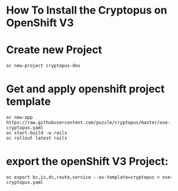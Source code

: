 # How To Install the Cryptopus on OpenShift V3

# Create new Project
```
oc new-project cryptopus-dev
```

# Get and apply openshift project template
```
oc new-app https://raw.githubusercontent.com/puzzle/cryptopus/master/ose-cryptopus.yaml
oc start-build -w rails
oc rollout latest rails
```

# export the openShift V3 Project:
```
oc export bc,is,dc,route,service --as-template=cryptopus > ose-cryptopus.yaml
```


